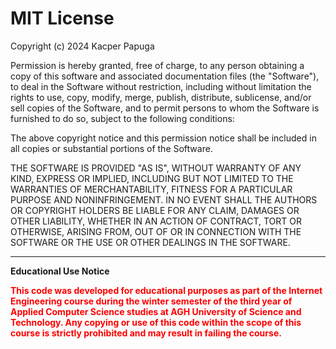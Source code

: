 # MIT License

Copyright (c) 2024 Kacper Papuga

Permission is hereby granted, free of charge, to any person obtaining a copy of this software and associated documentation files (the "Software"), to deal in the Software without restriction, including without limitation the rights to use, copy, modify, merge, publish, distribute, sublicense, and/or sell copies of the Software, and to permit persons to whom the Software is furnished to do so, subject to the following conditions:

The above copyright notice and this permission notice shall be included in all copies or substantial portions of the Software.

THE SOFTWARE IS PROVIDED "AS IS", WITHOUT WARRANTY OF ANY KIND, EXPRESS OR IMPLIED, INCLUDING BUT NOT LIMITED TO THE WARRANTIES OF MERCHANTABILITY, FITNESS FOR A PARTICULAR PURPOSE AND NONINFRINGEMENT. IN NO EVENT SHALL THE AUTHORS OR COPYRIGHT HOLDERS BE LIABLE FOR ANY CLAIM, DAMAGES OR OTHER LIABILITY, WHETHER IN AN ACTION OF CONTRACT, TORT OR OTHERWISE, ARISING FROM, OUT OF OR IN CONNECTION WITH THE SOFTWARE OR THE USE OR OTHER DEALINGS IN THE SOFTWARE.

---

**Educational Use Notice**

<span style="color:red">**This code was developed for educational purposes as part of the Internet Engineering course during the winter semester of the third year of Applied Computer Science studies at AGH University of Science and Technology. Any copying or use of this code within the scope of this course is strictly prohibited and may result in failing the course.**</span>
